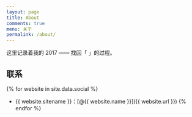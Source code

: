```yaml
---
layout: page
title: About
comments: true
menu: 关于
permalink: /about/
---
```


这里记录着我的 2017 —— 找回「   」的过程。

## 联系

{% for website in site.data.social %}
* {{ website.sitename }}：[@{{ website.name }}]({{ website.url }})
{% endfor %}
